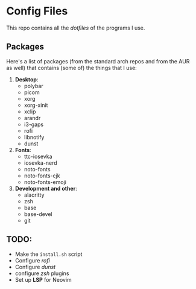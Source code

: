 # Config Files
This repo contains all the *dotfiles* of the programs I use.

## Packages
Here's a list of packages (from the standard arch repos and from the AUR as well)
that contains (some of) the things that I use:
1. **Desktop**:
     - polybar
     - picom
     - xorg
     - xorg-xinit
     - xclip
     - arandr
     - i3-gaps
     - rofi
     - libnotify
     - dunst
2. **Fonts**:
     - ttc-iosevka
     - iosevka-nerd
     - noto-fonts
     - noto-fonts-cjk
     - noto-fonts-emoji
3. **Development and other**:
     - alacritty
     - zsh
     - base
     - base-devel
     - git

## TODO:
 - Make the `install.sh` script
 - Configure *rofi*
 - Configure *dunst*
 - configure *zsh* plugins
 - Set up **LSP** for Neovim
